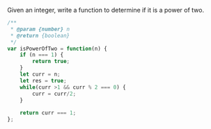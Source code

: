 Given an integer, write a function to determine if it is a power of two.

```js
/**
 * @param {number} n
 * @return {boolean}
 */
var isPowerOfTwo = function(n) {
    if (n === 1) {
        return true;
    }
    let curr = n;
    let res = true;
    while(curr >1 && curr % 2 === 0) {
        curr = curr/2;
    }
    
    return curr === 1;
};
```